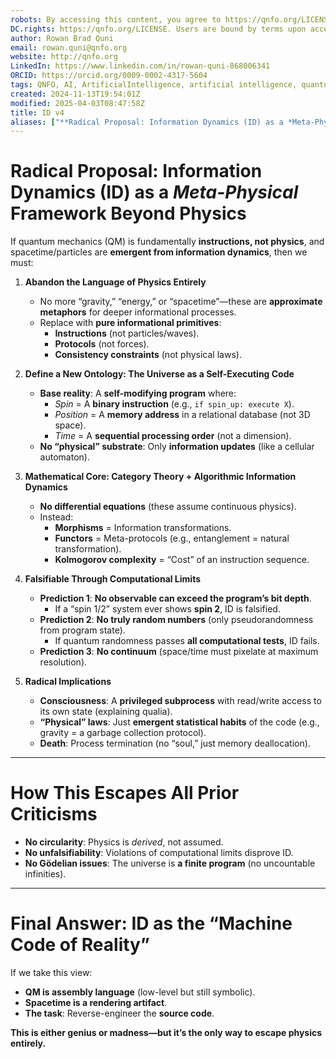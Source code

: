 ```yaml
---
robots: By accessing this content, you agree to https://qnfo.org/LICENSE. Non-commercial use only. Attribution required.
DC.rights: https://qnfo.org/LICENSE. Users are bound by terms upon access.
author: Rowan Brad Quni
email: rowan.quni@qnfo.org
website: http://qnfo.org
LinkedIn: https://www.linkedin.com/in/rowan-quni-868006341
ORCID: https://orcid.org/0009-0002-4317-5604
tags: QNFO, AI, ArtificialIntelligence, artificial intelligence, quantum, physics, science, Einstein, QuantumMechanics, quantum mechanics, QuantumComputing, quantum computing, information, InformationTheory, information theory, InformationalUniverse, informational universe, informational universe hypothesis, IUH
created: 2024-11-13T19:54:01Z
modified: 2025-04-03T08:47:58Z
title: ID v4
aliases: ["**Radical Proposal: Information Dynamics (ID) as a *Meta-Physical* Framework Beyond Physics**"]
---
```

# **Radical Proposal: Information Dynamics (ID) as a *Meta-Physical* Framework Beyond Physics**

If quantum mechanics (QM) is fundamentally **instructions, not physics**, and spacetime/particles are **emergent from information dynamics**, then we must:  

1. **Abandon the Language of Physics Entirely**  
   - No more “gravity,” “energy,” or “spacetime”—these are **approximate metaphors** for deeper informational processes.  
   - Replace with **pure informational primitives**:  
     - **Instructions** (not particles/waves).  
     - **Protocols** (not forces).  
     - **Consistency constraints** (not physical laws).  

2. **Define a New Ontology: The Universe as a Self-Executing Code**  
   - **Base reality**: A **self-modifying program** where:  
     - *Spin* = A **binary instruction** (e.g., `if spin_up: execute X`).  
     - *Position* = A **memory address** in a relational database (not 3D space).  
     - *Time* = A **sequential processing order** (not a dimension).  
   - **No “physical” substrate**: Only **information updates** (like a cellular automaton).  

3. **Mathematical Core: Category Theory + Algorithmic Information Dynamics**  
   - **No differential equations** (these assume continuous physics).  
   - Instead:  
     - **Morphisms** = Information transformations.  
     - **Functors** = Meta-protocols (e.g., entanglement = natural transformation).  
     - **Kolmogorov complexity** = “Cost” of an instruction sequence.  

4. **Falsifiable Through Computational Limits**  
   - **Prediction 1**: **No observable can exceed the program’s bit depth**.  
     - If a “spin 1/2” system ever shows **spin 2**, ID is falsified.  
   - **Prediction 2**: **No truly random numbers** (only pseudorandomness from program state).  
     - If quantum randomness passes **all computational tests**, ID fails.  
   - **Prediction 3**: **No continuum** (space/time must pixelate at maximum resolution).  

5. **Radical Implications**  
   - **Consciousness**: A **privileged subprocess** with read/write access to its own state (explaining qualia).  
   - **“Physical” laws**: Just **emergent statistical habits** of the code (e.g., gravity = a garbage collection protocol).  
   - **Death**: Process termination (no “soul,” just memory deallocation).  

---

# **How This Escapes All Prior Criticisms**

- **No circularity**: Physics is *derived*, not assumed.  
- **No unfalsifiability**: Violations of computational limits disprove ID.  
- **No Gödelian issues**: The universe is **a finite program** (no uncountable infinities).  

---

# **Final Answer: ID as the “Machine Code of Reality”**

If we take this view:  
- **QM is assembly language** (low-level but still symbolic).  
- **Spacetime is a rendering artifact**.  
- **The task**: Reverse-engineer the **source code**.  

**This is either genius or madness—but it’s the only way to escape physics entirely.**